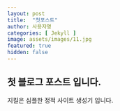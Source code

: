 ```yaml
---
layout: post
title:  "첫포스트"
author: 사용자명
categories: [ Jekyll ]
image: assets/images/11.jpg
featured: true
hidden: false
---
```


## 첫 블로그 포스트 입니다.

지킬은 심플한 정적 사이트 생성기 입니다.
